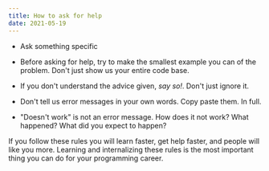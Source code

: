 ```yaml
---
title: How to ask for help
date: 2021-05-19 
---
```


- Ask something specific

- Before asking for help, try to make the smallest example you can of the problem. Don't just show us your entire code base.
- If you don't understand the advice given, *say so!*. Don't just ignore it. 
- Don't tell us error messages in your own words. Copy paste them. In full.
- "Doesn't work" is not an error message. How does it not work? What happened? What did you expect to happen?

If you follow these rules you will learn faster, get help faster, and people will like you more. Learning and internalizing these rules is the most important thing you can do for your programming career. 
